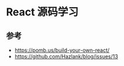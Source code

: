 # React 源码学习

<!-- TODO -->

## 参考

- <https://pomb.us/build-your-own-react/>
- <https://github.com/Hazlank/blog/issues/13>
